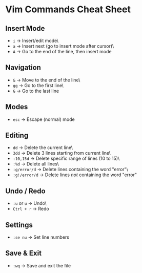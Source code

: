 # Vim Commands Cheat Sheet

## Insert Mode

-   `i` → Insert/edit mode\
-   `a` → Insert next (go to insert mode after cursor)\
-   `A` → Go to the end of the line, then insert mode

## Navigation

-   `&` → Move to the end of the line\
-   `gg` → Go to the first line\
-   `G` → Go to the last line

## Modes

-   `esc` → Escape (normal) mode

## Editing

-   `dd` → Delete the current line\
-   `3dd` → Delete 3 lines starting from current line\
-   `:10,15d` → Delete specific range of lines (10 to 15)\
-   `:%d` → Delete all lines\
-   `:g/error/d` → Delete lines containing the word "error"\
-   `:g!/error/d` → Delete lines *not* containing the word "error"

## Undo / Redo

-   `:u` or `u` → Undo\
-   `Ctrl + r` → Redo

## Settings

-   `:se nu` → Set line numbers

## Save & Exit

-   `:wq` → Save and exit the file
